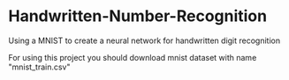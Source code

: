 # Handwritten-Number-Recognition
Using a MNIST to create a neural network for handwritten digit recognition

For using this project you should download mnist dataset with name "mnist_train.csv"
